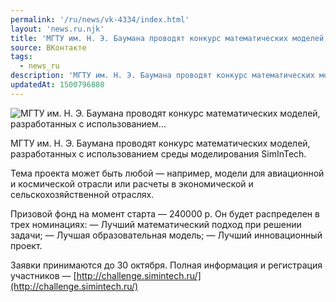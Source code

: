 ```yaml
---
permalink: '/ru/news/vk-4334/index.html'
layout: 'news.ru.njk'
title: 'МГТУ им. Н. Э. Баумана проводят конкурс математических моделей, разработанных с использованием…'
source: ВКонтакте
tags:
  - news_ru
description: 'МГТУ им. Н. Э. Баумана проводят конкурс математических моделей, разработанных с использованием…'
updatedAt: 1500796880
---
```

![МГТУ им. Н. Э. Баумана проводят конкурс математических моделей, разработанных с использованием…](https://sun9-37.userapi.com/impf/c638420/v638420570/4bae5/MNuGrynK4Wc.jpg?size=1280x720&quality=96&sign=ebe08b1bbde907edb5e99bd47c6ba67b&c_uniq_tag=R389wAa5hyQiNNvrVDlW0DF0tMkj3v5ZogBFE6CgAUQ&type=album)

МГТУ им. Н. Э. Баумана проводят конкурс математических моделей, разработанных с использованием среды моделирования SimInTech.

Тема проекта может быть любой — например, модели для авиационной и космической отрасли или расчеты в экономической и сельскохозяйственной отраслях.

Призовой фонд на момент старта — 240000 р. Он будет распределен в трех номинациях:
— Лучший математический подход при решении задачи;
— Лучшая образовательная модель;
— Лучший инновационный проект.

Заявки принимаются до 30 октября.
Полная информация и регистрация участников — [http://challenge.simintech.ru/](http://challenge.simintech.ru/)

